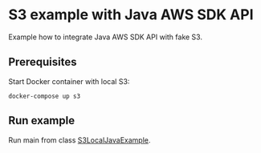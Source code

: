 # S3 example with Java AWS SDK API

Example how to integrate Java AWS SDK API with fake S3.

## Prerequisites

Start Docker container with local S3:

    docker-compose up s3

## Run example

Run main from class [S3LocalJavaExample](./src/main/java/com/datawizards/s3/S3LocalJavaExample.java).
